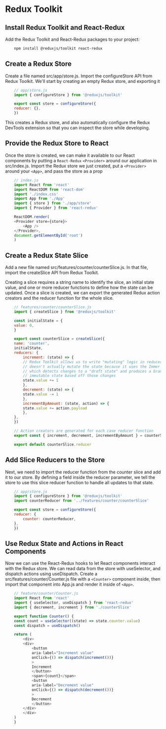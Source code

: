 # Redux Toolkit

## Install Redux Toolkit and React-Redux

Add the Redux Toolkit and React-Redux packages to your project:

```bash
    npm install @reduxjs/toolkit react-redux
```

## Create a Redux Store

Create a file named src/app/store.js. Import the configureStore API from Redux Toolkit. We'll start by creating an empty Redux store, and exporting it

```js
    // app/store.js
    import { configureStore } from '@reduxjs/toolkit'

    export const store = configureStore({
    reducer: {},
    })
```

This creates a Redux store, and also automatically configure the Redux DevTools extension so that you can inspect the store while developing.

## Provide the Redux Store to React

Once the store is created, we can make it available to our React components by putting a `React-Redux` `<Provider>` around our application in src/index.js. Import the Redux store we just created, put a `<Provider>` around your `<App>`, and pass the store as a prop

```js
    // index.js
    import React from 'react'
    import ReactDOM from 'react-dom'
    import './index.css'
    import App from './App'
    import { store } from './app/store'
    import { Provider } from 'react-redux'

    ReactDOM.render(
    <Provider store={store}>
        <App />
    </Provider>,
    document.getElementById('root')
    )
```

## Create a Redux State Slice

Add a new file named src/features/counter/counterSlice.js. In that file, import the createSlice API from Redux Toolkit.

Creating a slice requires a string name to identify the slice, an initial state value, and one or more reducer functions to define how the state can be updated. Once a slice is created, we can export the generated Redux action creators and the reducer function for the whole slice.

```js
    // features/counter/counterSlice.js
    import { createSlice } from '@reduxjs/toolkit'

    const initialState = {
    value: 0,
    }

    export const counterSlice = createSlice({
    name: 'counter',
    initialState,
    reducers: {
        increment: (state) => {
        // Redux Toolkit allows us to write "mutating" logic in reducers. It
        // doesn't actually mutate the state because it uses the Immer library,
        // which detects changes to a "draft state" and produces a brand new
        // immutable state based off those changes
        state.value += 1
        },
        decrement: (state) => {
        state.value -= 1
        },
        incrementByAmount: (state, action) => {
        state.value += action.payload
        },
    },
    })

    // Action creators are generated for each case reducer function
    export const { increment, decrement, incrementByAmount } = counterSlice.actions

    export default counterSlice.reducer
```

## Add Slice Reducers to the Store

Next, we need to import the reducer function from the counter slice and add it to our store. By defining a field inside the reducer parameter, we tell the store to use this slice reducer function to handle all updates to that state.

```js
    // app/store.js
    import { configureStore } from '@reduxjs/toolkit'
    import counterReducer from '../features/counter/counterSlice'

    export const store = configureStore({
    reducer: {
        counter: counterReducer,
    },
    })
```

## Use Redux State and Actions in React Components

Now we can use the React-Redux hooks to let React components interact with the Redux store. We can read data from the store with useSelector, and dispatch actions using useDispatch. Create a src/features/counter/Counter.js file with a `<Counter>` component inside, then import that component into App.js and render it inside of `<App>`.

```js
    // feature/counter/Counter.js
    import React from 'react'
    import { useSelector, useDispatch } from 'react-redux'
    import { decrement, increment } from './counterSlice'

    export function Counter() {
    const count = useSelector((state) => state.counter.value)
    const dispatch = useDispatch()

    return (
        <div>
        <div>
            <button
            aria-label="Increment value"
            onClick={() => dispatch(increment())}
            >
            Increment
            </button>
            <span>{count}</span>
            <button
            aria-label="Decrement value"
            onClick={() => dispatch(decrement())}
            >
            Decrement
            </button>
        </div>
        </div>
    )
    }
```
